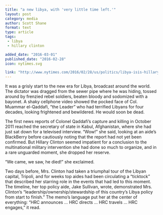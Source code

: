 ```yaml
---
title: "a new libya, with 'very little time left.'"
layout: post
category: media
author: Scott Shane 
format: text
type: article
tags: 
 - libya
 - hillary clinton

added_date: "2016-03-01"
published_date: "2016-02-28"
icon: nytimes.svg

link: "http://www.nytimes.com/2016/02/28/us/politics/libya-isis-hillary-clinton.html"
---
```


It was a grisly start to the new era for Libya, broadcast around the world. The
dictator was dragged from the sewer pipe where he was hiding, tossed around by
frenzied rebel soldiers, beaten bloody and sodomized with a bayonet. A shaky
cellphone video showed the pocked face of Col. Muammar el-Qaddafi, “the Leader”
who had terrified Libyans for four decades, looking frightened and bewildered.
He would soon be dead.

The first news reports of Colonel Qaddafi’s capture and killing in October 2011
reached the secretary of state in Kabul, Afghanistan, where she had just sat
down for a televised interview. “Wow!” she said, looking at an aide’s
BlackBerry before cautiously noting that the report had not yet been confirmed.
But Hillary Clinton seemed impatient for a conclusion to the multinational
military intervention she had done so much to organize, and in a rare unguarded
moment, she dropped her reserve.

“We came, we saw, he died!” she exclaimed.

Two days before, Mrs. Clinton had taken a triumphal tour of the Libyan capital,
Tripoli, and for weeks top aides had been circulating a “ticktock” that
described her starring role in the events that had led to this moment. The
timeline, her top policy aide, Jake Sullivan, wrote, demonstrated Mrs.
Clinton’s “leadership/ownership/stewardship of this country’s Libya policy from
start to finish.” The memo’s language put her at the center of everything: “HRC
announces … HRC directs … HRC travels … HRC engages,” it read.
